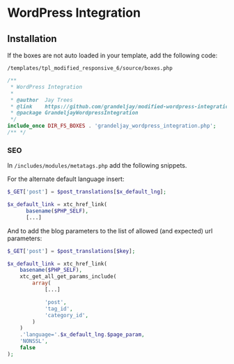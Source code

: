 # WordPress Integration

## Installation

If the boxes are not auto loaded in your template, add the following code:

`/templates/tpl_modified_responsive_6/source/boxes.php`

```php
/**
 * WordPress Integration
 *
 * @author  Jay Trees
 * @link    https://github.com/grandeljay/modified-wordpress-integration
 * @package GrandeljayWordpressIntegration
 */
include_once DIR_FS_BOXES . 'grandeljay_wordpress_integration.php';
/** */
```

### SEO

In `/includes/modules/metatags.php` add the following snippets.

For the alternate default language insert:

```php
$_GET['post'] = $post_translations[$x_default_lng];

$x_default_link = xtc_href_link(
      basename($PHP_SELF),
      [...]
```

And to add the blog parameters to the list of allowed (and expected) url
parameters:

```php
$_GET['post'] = $post_translations[$key];

$x_default_link = xtc_href_link(
    basename($PHP_SELF),
    xtc_get_all_get_params_include(
        array(
            [...]

            'post',
            'tag_id',
            'category_id',
        )
    )
    .'language='.$x_default_lng.$page_param,
    'NONSSL',
    false
);
```
